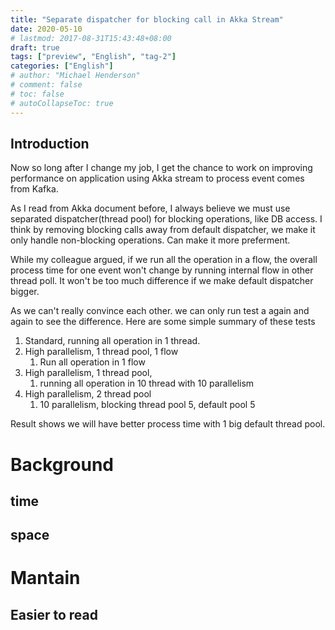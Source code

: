 ```yaml
---
title: "Separate dispatcher for blocking call in Akka Stream"
date: 2020-05-10
# lastmod: 2017-08-31T15:43:48+08:00
draft: true
tags: ["preview", "English", "tag-2"]
categories: ["English"]
# author: "Michael Henderson"
# comment: false
# toc: false
# autoCollapseToc: true
---
```


## Introduction

Now so long after I change my job, I get the chance to work on improving performance on application using Akka stream to process event comes from Kafka.

<!--more-->

As I read from Akka document before, I always believe we must use separated dispatcher(thread pool) for blocking operations, like DB access. I think by removing blocking calls away from default dispatcher, we make it only handle non-blocking operations. Can make it more preferment.

While my colleague argued, if we run all the operation in a flow, the overall process time for one event won't change by running internal flow in other thread poll. It won't be too much difference if we make default dispatcher bigger.

As we can't really convince each other. we can only run test a again and again to see the difference. Here are some simple summary of these tests

1. Standard, running all operation in 1 thread.
2. High parallelism, 1 thread pool, 1 flow
   1. Run all operation in 1 flow
3. High parallelism, 1 thread pool,
   1. running all operation in 10 thread with 10 parallelism
4. High parallelism, 2 thread pool
   1. 10 parallelism, blocking thread pool 5, default pool 5

Result shows we will have better process time with 1 big default thread pool.

# Background

## time

## space

# Mantain

## Easier to read

